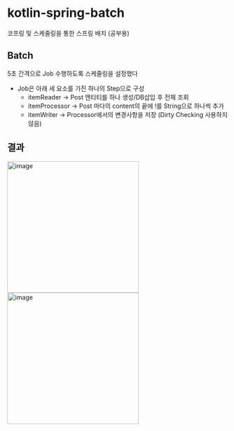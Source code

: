# kotlin-spring-batch
코프링 및 스케줄링을 통한 스프링 배치 (공부용)

## Batch
5초 간격으로 Job 수행하도록 스케줄링을 설정했다
- Job은 아래 세 요소를 가진 하나의 Step으로 구성
  - itemReader -> Post 엔티티를 하나 생성/DB삽입 후 전체 조회
  - itemProcessor -> Post 마다의 content의 끝에 !를 String으로 하나씩 추가
  - itemWriter ->  Processor에서의 변경사항을 저장 (Dirty Checking 사용하지 않음)

## 결과
<img width="300" alt="image" src="https://github.com/ohksj77/kotlin-spring-batch/assets/89020004/35bef7fd-ca74-4d7c-8d9d-689b7ff98f3d">
<img width="300" alt="image" src="https://github.com/ohksj77/kotlin-spring-batch/assets/89020004/7f6e7c59-f6a0-4964-ae81-71e8c50b5a72">
